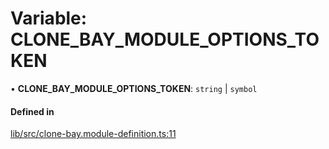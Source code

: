 # Variable: CLONE\_BAY\_MODULE\_OPTIONS\_TOKEN

• **CLONE\_BAY\_MODULE\_OPTIONS\_TOKEN**: `string` \| `symbol`

#### Defined in

[lib/src/clone-bay.module-definition.ts:11](https://github.com/joonashak/nestjs-clone-bay/blob/0cf8f89/lib/src/clone-bay.module-definition.ts#L11)
